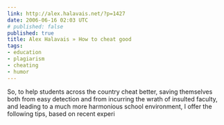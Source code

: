 ```yaml
---
link: http://alex.halavais.net/?p=1427
date: 2006-06-16 02:03 UTC
# published: false
published: true
title: Alex Halavais » How to cheat good
tags:
- education
- plagiarism
- cheating
- humor
---
```


So, to help students across the country cheat better, saving themselves both from easy detection and from incurring the wrath of insulted faculty, and leading to a much more harmonious school environment, I offer the following tips, based on recent experi
